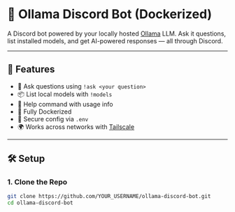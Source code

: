 # 🧠 Ollama Discord Bot (Dockerized)

A Discord bot powered by your locally hosted [Ollama](https://ollama.com) LLM. Ask it questions, list installed models, and get AI-powered responses — all through Discord.

---

## 🚀 Features

- 🤖 Ask questions using `!ask <your question>`
- 📦 List local models with `!models`
- 💬 Help command with usage info
- 🐳 Fully Dockerized
- 🔐 Secure config via `.env`
- 🌍 Works across networks with [Tailscale](https://tailscale.com)

---

## 🛠️ Setup

### 1. Clone the Repo

```bash
git clone https://github.com/YOUR_USERNAME/ollama-discord-bot.git
cd ollama-discord-bot
